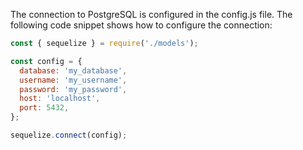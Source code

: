 The connection to PostgreSQL is configured in the config.js file. The following code snippet shows how to configure the connection:

```js
const { sequelize } = require('./models');

const config = {
  database: 'my_database',
  username: 'my_username',
  password: 'my_password',
  host: 'localhost',
  port: 5432,
};

sequelize.connect(config);
```
